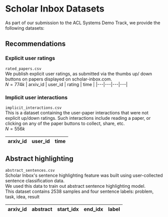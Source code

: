# Scholar Inbox Datasets
As part of our submission to the ACL Systems Demo Track, we provide the following datasets:

## Recommendations
### Explicit user ratings
`rated_papers.csv`  
We publish explicit user ratings, as submitted via the thumbs up/ down buttons on papers displayed on scholar-inbox.com.  
$N=774k$
| arxiv_id | user_id | rating | time |
|---|---|---|---|

### Implicit user interactions
`implicit_interactions.csv`  
This is a dataset containing the user-paper interactions that were not explicit up/down ratings.
Such interactions include reading a paper, or clicking on any of the paper buttons to collect, share, etc.  
$N=556k$

| arxiv_id | user_id | time |
|---|---|---|


## Abstract highlighting 
`abstract_sentences.csv`  
Scholar Inbox's sentence highlighting feature was built using user-collected sentence classification data.   
We used this data to train out abstract sentence highlighting model.   
This dataset contains 2538 samples and four sentence labels: problem, task, idea, result


| arxiv_id | abstract | start_idx | end_idx | label |
|---|---|---|---|---|